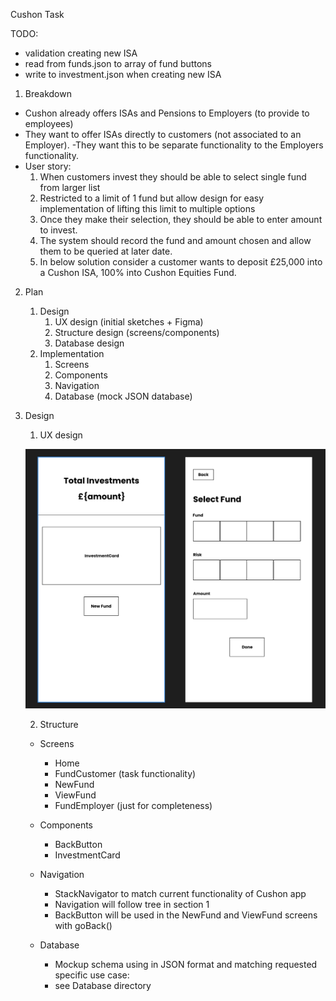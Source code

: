 Cushon Task

TODO:

- validation creating new ISA
- read from funds.json to array of fund buttons
- write to investment.json when creating new ISA

1. Breakdown

- Cushon already offers ISAs and Pensions to Employers (to provide to employees)
- They want to offer ISAs directly to customers (not associated to an Employer).
  -They want this to be separate functionality to the Employers functionality.
- User story:
  1. When customers invest they should be able to select single fund from larger list
  2. Restricted to a limit of 1 fund but allow design for easy implementation of lifting this limit to multiple options
  3. Once they make their selection, they should be able to enter amount to invest.
  4. The system should record the fund and amount chosen and allow them to be queried at later date.
  5. In below solution consider a customer wants to deposit £25,000 into a Cushon ISA, 100% into Cushon Equities Fund.

2. Plan

   1. Design
      1. UX design (initial sketches + Figma)
      2. Structure design (screens/components)
      3. Database design
   2. Implementation
      1. Screens
      2. Components
      3. Navigation
      4. Database (mock JSON database)

3. Design

   1. UX design

   ![UX Mockups](/uxmockups.png)

   2. Structure

   - Screens

     - Home
     - FundCustomer (task functionality)
     - NewFund
     - ViewFund
     - FundEmployer (just for completeness)

   - Components

     - BackButton
     - InvestmentCard

   - Navigation

     - StackNavigator to match current functionality of Cushon app
     - Navigation will follow tree in section 1
     - BackButton will be used in the NewFund and ViewFund screens with goBack()

   - Database
     - Mockup schema using in JSON format and matching requested specific use case:
     - see Database directory
